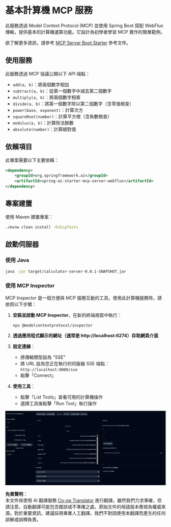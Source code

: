 <!--
CO_OP_TRANSLATOR_METADATA:
{
  "original_hash": "ed9cab32cc67c12d8969b407aa47100a",
  "translation_date": "2025-07-13T17:52:47+00:00",
  "source_file": "03-GettingStarted/01-first-server/solution/java/README.md",
  "language_code": "tw"
}
-->
# 基本計算機 MCP 服務

此服務透過 Model Context Protocol (MCP) 並使用 Spring Boot 搭配 WebFlux 傳輸，提供基本的計算機運算功能。它設計為初學者學習 MCP 實作的簡單範例。

欲了解更多資訊，請參考 [MCP Server Boot Starter](https://docs.spring.io/spring-ai/reference/api/mcp/mcp-server-boot-starter-docs.html) 參考文件。

## 使用服務

此服務透過 MCP 協議公開以下 API 端點：

- `add(a, b)`：將兩個數字相加
- `subtract(a, b)`：從第一個數字中減去第二個數字
- `multiply(a, b)`：將兩個數字相乘
- `divide(a, b)`：將第一個數字除以第二個數字（含零值檢查）
- `power(base, exponent)`：計算次方
- `squareRoot(number)`：計算平方根（含負數檢查）
- `modulus(a, b)`：計算除法餘數
- `absolute(number)`：計算絕對值

## 依賴項目

此專案需要以下主要依賴：

```xml
<dependency>
    <groupId>org.springframework.ai</groupId>
    <artifactId>spring-ai-starter-mcp-server-webflux</artifactId>
</dependency>
```

## 專案建置

使用 Maven 建置專案：
```bash
./mvnw clean install -DskipTests
```

## 啟動伺服器

### 使用 Java

```bash
java -jar target/calculator-server-0.0.1-SNAPSHOT.jar
```

### 使用 MCP Inspector

MCP Inspector 是一個方便與 MCP 服務互動的工具。使用此計算機服務時，請依照以下步驟：

1. **安裝並啟動 MCP Inspector**，在新的終端視窗中執行：
   ```bash
   npx @modelcontextprotocol/inspector
   ```

2. **透過應用程式顯示的網址（通常是 http://localhost:6274）存取網頁介面**

3. **設定連線**：
   - 將傳輸類型設為 "SSE"
   - 將 URL 設為您正在執行的伺服器 SSE 端點：`http://localhost:8080/sse`
   - 點擊「Connect」

4. **使用工具**：
   - 點擊「List Tools」查看可用的計算機操作
   - 選擇工具後點擊「Run Tool」執行操作

![MCP Inspector Screenshot](../../../../../../translated_images/tool.40e180a7b0d0fe2067cf96435532b01f63f7f8619d6b0132355a04b426b669ac.tw.png)

**免責聲明**：  
本文件係使用 AI 翻譯服務 [Co-op Translator](https://github.com/Azure/co-op-translator) 進行翻譯。雖然我們力求準確，但請注意，自動翻譯可能包含錯誤或不準確之處。原始文件的母語版本應視為權威來源。對於重要資訊，建議採用專業人工翻譯。我們不對因使用本翻譯而產生的任何誤解或誤釋負責。